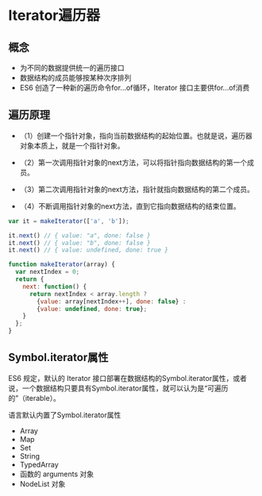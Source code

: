 # Iterator遍历器

## 概念

- 为不同的数据提供统一的遍历接口
- 数据结构的成员能够按某种次序排列
- ES6 创造了一种新的遍历命令for...of循环，Iterator 接口主要供for...of消费

## 遍历原理

- （1）创建一个指针对象，指向当前数据结构的起始位置。也就是说，遍历器对象本质上，就是一个指针对象。

- （2）第一次调用指针对象的next方法，可以将指针指向数据结构的第一个成员。

- （3）第二次调用指针对象的next方法，指针就指向数据结构的第二个成员。

- （4）不断调用指针对象的next方法，直到它指向数据结构的结束位置。

```js
var it = makeIterator(['a', 'b']);

it.next() // { value: "a", done: false }
it.next() // { value: "b", done: false }
it.next() // { value: undefined, done: true }

function makeIterator(array) {
  var nextIndex = 0;
  return {
    next: function() {
      return nextIndex < array.length ?
        {value: array[nextIndex++], done: false} :
        {value: undefined, done: true};
    }
  };
}
```

## Symbol.iterator属性

ES6 规定，默认的 Iterator 接口部署在数据结构的Symbol.iterator属性，或者说，一个数据结构只要具有Symbol.iterator属性，就可以认为是“可遍历的”（iterable）。

语言默认内置了Symbol.iterator属性

- Array
- Map
- Set
- String
- TypedArray
- 函数的 arguments 对象
- NodeList 对象